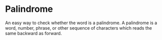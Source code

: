 # Palindrome
An easy way to check whether the word is a palindrome. A palindrome is a word, number, phrase, or other sequence of characters which reads the same backward as forward.
